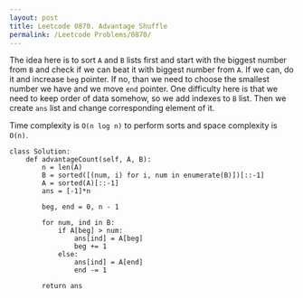 ```yaml
---
layout: post
title: Leetcode 0870. Advantage Shuffle
permalink: /Leetcode Problems/0870/
---
```


The idea here is to sort `A` and `B` lists first and start with the biggest number from `B` and check if we can beat it with biggest number from `A`. If we can, do it and increase `beg` pointer. If no, than we need to choose the smallest number we have and we move `end` pointer. One difficulty here is that we need to keep order of data somehow, so we add indexes to `B` list. Then we create `ans` list and change corresponding element of it.

Time complexity is `O(n log n)` to perform sorts and space complexity is `O(n)`.

```
class Solution:
    def advantageCount(self, A, B):
        n = len(A)
        B = sorted([(num, i) for i, num in enumerate(B)])[::-1]
        A = sorted(A)[::-1]
        ans = [-1]*n
        
        beg, end = 0, n - 1
        
        for num, ind in B:
            if A[beg] > num:
                ans[ind] = A[beg]
                beg += 1
            else:
                ans[ind] = A[end]
                end -= 1
                
        return ans
```